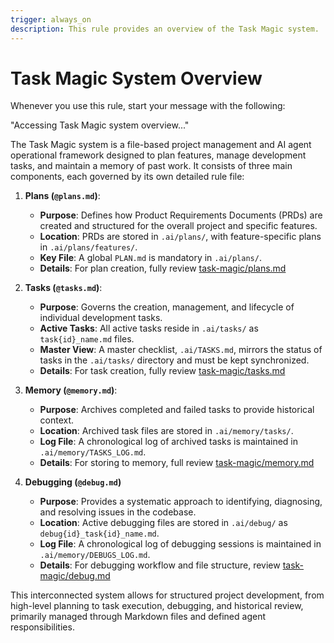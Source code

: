```yaml
---
trigger: always_on
description: This rule provides an overview of the Task Magic system.
---
```


# Task Magic System Overview

Whenever you use this rule, start your message with the following:

"Accessing Task Magic system overview..."

The Task Magic system is a file-based project management and AI agent operational framework designed to plan features, manage development tasks, and maintain a memory of past work. It consists of three main components, each governed by its own detailed rule file:

1.  **Plans (`@plans.md`)**:
    *   **Purpose**: Defines how Product Requirements Documents (PRDs) are created and structured for the overall project and specific features.
    *   **Location**: PRDs are stored in `.ai/plans/`, with feature-specific plans in `.ai/plans/features/`.
    *   **Key File**: A global `PLAN.md` is mandatory in `.ai/plans/`.
    *   **Details**: For plan creation, fully review [task-magic/plans.md](md:.windsurf/rules/task-magic/plans.md)

2.  **Tasks (`@tasks.md`)**:
    *   **Purpose**: Governs the creation, management, and lifecycle of individual development tasks.
    *   **Active Tasks**: All active tasks reside in `.ai/tasks/` as `task{id}_name.md` files.
    *   **Master View**: A master checklist, `.ai/TASKS.md`, mirrors the status of tasks in the `.ai/tasks/` directory and must be kept synchronized.
    *   **Details**: For task creation, fully review [task-magic/tasks.md](md:.windsurf/rules/task-magic/tasks.md)

3.  **Memory (`@memory.md`)**:
    *   **Purpose**: Archives completed and failed tasks to provide historical context.
    *   **Location**: Archived task files are stored in `.ai/memory/tasks/`.
    *   **Log File**: A chronological log of archived tasks is maintained in `.ai/memory/TASKS_LOG.md`.
    *   **Details**: For storing to memory, full review [task-magic/memory.md](md:.windsurf/rules/task-magic/memory.md)

4.  **Debugging (`@debug.md`)**
    *   **Purpose**: Provides a systematic approach to identifying, diagnosing, and resolving issues in the codebase.
    *   **Location**: Active debugging files are stored in `.ai/debug/` as `debug{id}_task{id}_name.md`.
    *   **Log File**: A chronological log of debugging sessions is maintained in `.ai/memory/DEBUGS_LOG.md`.
    *   **Details**: For debugging workflow and file structure, review [task-magic/debug.md](md:.windsurf/rules/task-magic/debug.md)

This interconnected system allows for structured project development, from high-level planning to task execution, debugging, and historical review, primarily managed through Markdown files and defined agent responsibilities.
